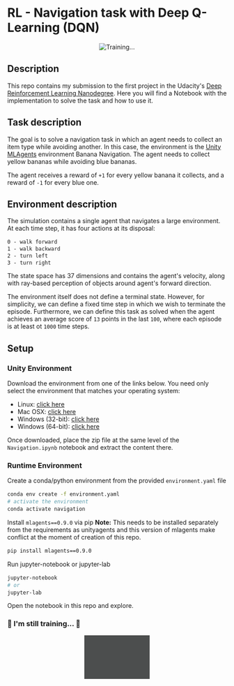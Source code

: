 # RL - Navigation task with Deep Q-Learning (DQN)

<div style="text-align:center">
<img src="./media/trained-ddqn.gif" alt="Training..."
	title="A cute kitten" width="450" height="250" />
</div>

## Description
This repo contains my submission to the first project in the Udacity's [Deep Reinforcement Learning Nanodegree](https://www.udacity.com/course/deep-reinforcement-learning-nanodegree--nd893). Here you will find a Notebook with the implementation to solve the task and how to use it.

## Task description
The goal is to solve a navigation task in which an agent needs to collect an item type while avoiding another. In this case, the environment is the [Unity MLAgents](https://unity.com/products/machine-learning-agents) environment Banana Navigation. The agent needs to collect yellow bananas while avoiding blue bananas.

The agent receives a reward of `+1` for every yellow banana it collects, and a reward of `-1` for every blue one.

## Environment description

The simulation contains a single agent that navigates a large environment. At each time step, it has four actions at its disposal:

    0 - walk forward
    1 - walk backward
    2 - turn left
    3 - turn right

The state space has 37 dimensions and contains the agent's velocity, along with ray-based perception of objects around agent's forward direction.

The environment itself does not define a terminal state. However, for simplicity, we can define a fixed time step in which we wish to terminate the episode. Furthermore, we can define this task as solved when the agent achieves an average score of `13` points in the last `100`, where each episode is at least ot `1000` time steps. 

## Setup

### Unity Environment
Download the environment from one of the links below. You need only select the environment that matches your operating system:

- Linux: [click here](https://s3-us-west-1.amazonaws.com/udacity-drlnd/P1/Banana/Banana_Linux.zip)
- Mac OSX: [click here](https://s3-us-west-1.amazonaws.com/udacity-drlnd/P1/Banana/Banana.app.zip)
- Windows (32-bit): [click here](https://s3-us-west-1.amazonaws.com/udacity-drlnd/P1/Banana/Banana_Windows_x86.zip)
- Windows (64-bit): [click here](https://s3-us-west-1.amazonaws.com/udacity-drlnd/P1/Banana/Banana_Windows_x86_64.zip)

Once downloaded, place the zip file at the same level of the `Navigation.ipynb` notebook and extract the content there.

### Runtime Environment
Create a conda/python environment from the provided `environment.yaml` file
```bash
conda env create -f environment.yaml
# activate the environment
conda activate navigation
```
Install `mlagents==0.9.0` via pip
**Note:** This needs to be installed separately from the requirements as unityagents and this version of mlagents make conflict at the moment of creation of this repo.
```bash
pip install mlagents==0.9.0
```
Run jupyter-notebook or jupyter-lab
```bash
jupyter-notebook
# or
jupyter-lab
```
Open the notebook in this repo and explore.

### :robot: I'm still training... :muscle: 
<div style="text-align:center">
<img src="./media/training-dqn.gif" alt="Training..."
	title="A cute kitten" width="150" height="100" />
</div>


